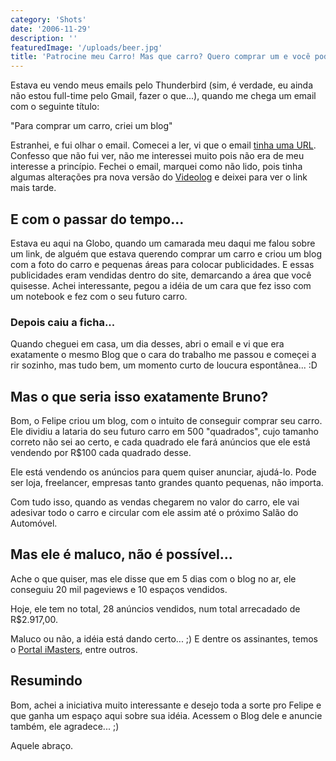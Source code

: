 ```yaml
---
category: 'Shots'
date: '2006-11-29'
description: ''
featuredImage: '/uploads/beer.jpg'
title: 'Patrocine meu Carro! Mas que carro? Quero comprar um e você pode me ajudar!'
---
```


Estava eu vendo meus emails pelo Thunderbird (sim, é verdade, eu ainda não estou full-time pelo Gmail, fazer o que...), quando me chega um email com o seguinte título:

"Para comprar um carro, criei um blog"

Estranhei, e fui olhar o email. Comecei a ler, vi que o email [tinha uma URL](http://www.patrocinemeucarro.com). Confesso que não fui ver, não me interessei muito pois não era de meu interesse a princípio. Fechei o email, marquei como não lido, pois tinha algumas alterações pra nova versão do [Videolog](http://www.videolog.tv) e deixei para ver o link mais tarde.

## E com o passar do tempo...

Estava eu aqui na Globo, quando um camarada meu daqui me falou sobre um link, de alguém que estava querendo comprar um carro e criou um blog com a foto do carro e pequenas áreas para colocar publicidades. E essas publicidades eram vendidas dentro do site, demarcando a área que você quisesse. Achei interessante, pegou a idéia de um cara que fez isso com um notebook e fez com o seu futuro carro.

### Depois caiu a ficha...

Quando cheguei em casa, um dia desses, abri o email e vi que era exatamente o mesmo Blog que o cara do trabalho me passou e começei a rir sozinho, mas tudo bem, um momento curto de loucura espontânea... :D

## Mas o que seria isso exatamente Bruno?

Bom, o Felipe criou um blog, com o intuito de conseguir comprar seu carro. Ele dividiu a lataria do seu futuro carro em 500 "quadrados", cujo tamanho correto não sei ao certo, e cada quadrado ele fará anúncios que ele está vendendo por R\$100 cada quadrado desse.

Ele está vendendo os anúncios para quem quiser anunciar, ajudá-lo. Pode ser loja, freelancer, empresas tanto grandes quanto pequenas, não importa.

Com tudo isso, quando as vendas chegarem no valor do carro, ele vai adesivar todo o carro e circular com ele assim até o próximo Salão do Automóvel.

## Mas ele é maluco, não é possível...

Ache o que quiser, mas ele disse que em 5 dias com o blog no ar, ele conseguiu 20 mil pageviews e 10 espaços vendidos.

Hoje, ele tem no total, 28 anúncios vendidos, num total arrecadado de R\$2.917,00.

Maluco ou não, a idéia está dando certo... ;) E dentre os assinantes, temos o [Portal iMasters](http://www.imasters.com.br), entre outros.

## Resumindo

Bom, achei a iniciativa muito interessante e desejo toda a sorte pro Felipe e que ganha um espaço aqui sobre sua idéia. Acessem o Blog dele e anuncie também, ele agradece... ;)

Aquele abraço.
